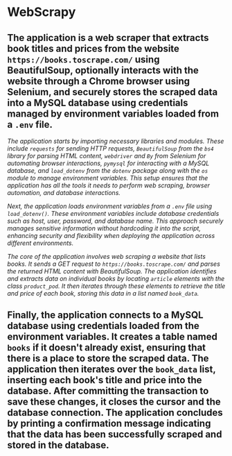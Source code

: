 # WebScrapy

## The application is a web scraper that extracts book titles and prices from the website `https://books.toscrape.com/` using BeautifulSoup, optionally interacts with the website through a Chrome browser using Selenium, and securely stores the scraped data into a MySQL database using credentials managed by environment variables loaded from a `.env` file.

*The application starts by importing necessary libraries and modules. These include `requests` for sending HTTP requests, `BeautifulSoup` from the `bs4` library for parsing HTML content, `webdriver` and `By` from Selenium for automating browser interactions, `pymysql` for interacting with a MySQL database, and `load_dotenv` from the `dotenv` package along with the `os` module to manage environment variables. This setup ensures that the application has all the tools it needs to perform web scraping, browser automation, and database interactions.*

*Next, the application loads environment variables from a `.env` file using `load_dotenv()`. These environment variables include database credentials such as host, user, password, and database name. This approach securely manages sensitive information without hardcoding it into the script, enhancing security and flexibility when deploying the application across different environments.*

*The core of the application involves web scraping a website that lists books. It sends a GET request to `https://books.toscrape.com/` and parses the returned HTML content with BeautifulSoup. The application identifies and extracts data on individual books by locating `article` elements with the class `product_pod`. It then iterates through these elements to retrieve the title and price of each book, storing this data in a list named `book_data`.*

## Finally, the application connects to a MySQL database using credentials loaded from the environment variables. It creates a table named `books` if it doesn't already exist, ensuring that there is a place to store the scraped data. The application then iterates over the `book_data` list, inserting each book's title and price into the database. After committing the transaction to save these changes, it closes the cursor and the database connection. The application concludes by printing a confirmation message indicating that the data has been successfully scraped and stored in the database.

